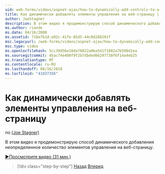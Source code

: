 ```yaml
---
uid: web-forms/videos/aspnet-ajax/how-to-dynamically-add-controls-to-a-web-page
title: Как динамически добавлять элементы управления на веб-страницу | Документация Майкрософт
author: JoeStagner
description: В этом видео я продемонстрирую способ динамического добавления неопределенное количество элементов управления на веб-страницу.
ms.author: riande
ms.date: 04/16/2008
ms.assetid: 718e7b1d-e02c-41fe-85d5-44c0d288201f
msc.legacyurl: /web-forms/videos/aspnet-ajax/how-to-dynamically-add-controls-to-a-web-page
msc.type: video
ms.openlocfilehash: 5cc39d56e10da70822a0ba5d1f1882a7b59041ea
ms.sourcegitcommit: 45ac74e400f9f2b7dbded66297730f6f14a4eb25
ms.translationtype: MT
ms.contentlocale: ru-RU
ms.lasthandoff: 08/16/2018
ms.locfileid: "41837356"
---
```

<a name="how-to-dynamically-add-controls-to-a-web-page"></a>Как динамически добавлять элементы управления на веб-страницу
====================
по [(Joe Stagner)](https://github.com/JoeStagner)

В этом видео я продемонстрирую способ динамического добавления неопределенное количество элементов управления на веб-страницу.

[&#9654;Просмотрите видео (31 мин.)](https://channel9.msdn.com/Blogs/ASP-NET-Site-Videos/how-to-dynamically-add-controls-to-a-web-page)

> [!div class="step-by-step"]
> [Назад](how-to-dynamically-change-css-using-the-aspnet-ajax-updatepanel.md)
> [Вперед](set-up-your-development-environment-for-aspnet-35.md)

